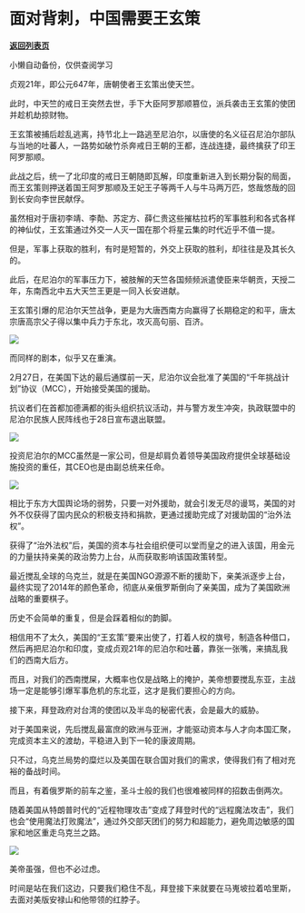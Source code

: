 # 面对背刺，中国需要王玄策

[**返回列表页**](/gzh/政事堂2019)

小懒自动备份，仅供查阅学习

贞观21年，即公元647年，唐朝使者王玄策出使天竺。  

  

此时，中天竺的戒日王突然去世，手下大臣阿罗那顺篡位，派兵袭击王玄策的使团并趁机劫掠财物。  

  

王玄策被捕后趁乱逃离，持节北上一路逃至尼泊尔，以唐使的名义征召尼泊尔部队与当地的吐蕃人，一路势如破竹杀奔戒日王朝的王都，连战连捷，最终擒获了印王阿罗那顺。

  

此战之后，统一了北印度的戒日王朝随即瓦解，印度重新进入到长期分裂的局面，而王玄策则押送着国王阿罗那顺及王妃王子等两千人与牛马两万匹，悠哉悠哉的回到长安向李世民献俘。

  

虽然相对于唐初李靖、李勣、苏定方、薛仁贵这些摧枯拉朽的军事胜利和各式各样的神仙仗，王玄策通过外交一人灭一国在那个将星云集的时代近乎不值一提。

  

但是，军事上获取的胜利，有时是短暂的，外交上获取的胜利，却往往是及其长久的。

  

此后，在尼泊尔的军事压力下，被肢解的天竺各国频频派遣使臣来华朝贡，天授二年，东南西北中五大天竺王更是一同入长安进献。

  

王玄策引爆的尼泊尔天竺战争，更是为大唐西南方向赢得了长期稳定的和平，唐太宗唐高宗父子得以集中兵力于东北，攻灭高句丽、百济。

  

![](https://mmbiz.qpic.cn/mmbiz_jpg/rxhS23yu8cO4FUpUk6EpozsiaLhBiaicZQibyWa14Ry4nribTdK40X9ibk94U12aE2q7pqYhVx5ibomiaUFfvcXXRrd14Q/640?wx_fmt=jpeg)

  

而同样的剧本，似乎又在重演。  

  

2月27日，在美国下达的最后通牒前一天，尼泊尔议会批准了美国的“千年挑战计划”协议（MCC），开始接受美国的援助。  

  

抗议者们在首都加德满都的街头组织抗议活动，并与警方发生冲突，执政联盟中的尼泊尔民族人民阵线也于28日宣布退出联盟。

  

![](https://mmbiz.qpic.cn/mmbiz_jpg/rxhS23yu8cO4FUpUk6EpozsiaLhBiaicZQib9OCYLT4djOOsv6b5ULL0y9OONd6DTEsjAn7icvv0Sgo080X8SgBwTcQ/640?wx_fmt=jpeg)

  

投资尼泊尔的MCC虽然是一家公司，但是却肩负着领导美国政府提供全球基础设施投资的重任，其CEO也是由副总统来任命。

  

![](https://mmbiz.qpic.cn/mmbiz_png/rxhS23yu8cO4FUpUk6EpozsiaLhBiaicZQibGGDKerAaO2C7K0xmLeZEFRq1uwiac8ebzWUhH1ZwVAtrHatWstyALPw/640?wx_fmt=png)

  

相比于东方大国舆论场的弱势，只要一对外援助，就会引发无尽的谩骂，美国的对外不仅获得了国内民众的积极支持和捐款，更通过援助完成了对援助国的“治外法权”。

  

获得了“治外法权”后，美国的资本与社会组织便可以堂而皇之的进入该国，用金元的力量扶持亲美的政治势力上台，从而获取影响该国政策转型。

  

最近搅乱全球的乌克兰，就是在美国NGO源源不断的援助下，亲美派逐步上台，最终实现了2014年的颜色革命，彻底从亲俄罗斯倒向了亲美国，成为了美国欧洲战略的重要棋子。

  

历史不会简单的重复，但是会踩着相似的韵脚。

  

相信用不了太久，美国的“王玄策”要来出使了，打着人权的旗号，制造各种借口，然后再把尼泊尔和印度，变成贞观21年的尼泊尔和吐蕃，靠张一张嘴，来搞乱我们的西南大后方。  

  

而且，对我们的西南搅屎，大概率也仅是战略上的掩护，美帝想要搅乱东亚，主战场一定是能够引爆军事危机的东北亚，这才是我们要担心的方向。

  

接下来，拜登政府对台湾的使团以及半岛的秘密代表，会是最大的威胁。  

  

对于美国来说，先后搅乱最富庶的欧洲与亚洲，才能驱动资本与人才向本国汇聚，完成资本主义的渡劫，平稳进入到下一轮的康波周期。

  

只不过，乌克兰局势的糜烂以及美国在联合国对我们的需求，使得我们有了相对充裕的备战时间。

  

而且，有着俄罗斯的前车之鉴，圣斗士般的我们也很难被同样的招数击倒两次。  

  

随着美国从特朗普时代的“近程物理攻击”变成了拜登时代的“远程魔法攻击”，我们也会“使用魔法打败魔法”，通过外交部天团们的努力和超能力，避免周边敏感的国家和地区重走乌克兰之路。  

  

![](https://mmbiz.qpic.cn/mmbiz_jpg/rxhS23yu8cO4FUpUk6EpozsiaLhBiaicZQibOF8HMe6UrzzEEbibfv7FHnJs6KdhGY8h0IXv3z8JO3R1Ukqr1ETcJ0g/640?wx_fmt=jpeg)

  

美帝虽强，但也不必过虑。  

  

时间是站在我们这边，只要我们稳住不乱，拜登接下来就要在马嵬坡拉着哈里斯，去面对美版安禄山和他带领的红脖子。

  

